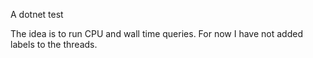 A dotnet test

The idea is to run CPU and wall time queries. For now I have not added labels to the threads.
